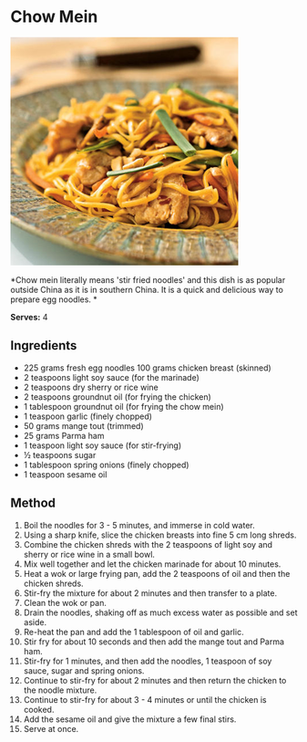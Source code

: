 # Chow Mein

![Name](resources/chow-mein.jpg)

*Chow mein literally means 'stir fried noodles' and this dish is as popular outside China as it is in southern China. It is a quick and delicious way to prepare egg noodles. *

**Serves:** 4

## Ingredients
- 225 grams fresh egg noodles
100 grams chicken breast (skinned)
- 2 teaspoons light soy sauce (for the marinade)
- 2 teaspoons dry sherry or rice wine
- 2 teaspoons groundnut oil (for frying the chicken)
- 1 tablespoon groundnut oil (for frying the chow mein)
- 1 teaspoon garlic (finely chopped)
- 50 grams mange tout (trimmed)
- 25 grams Parma ham
- 1 teaspoon light soy sauce (for stir-frying)
- ½ teaspoons sugar
- 1 tablespoon spring onions (finely chopped)
- 1 teaspoon sesame oil

## Method
1. Boil the noodles for 3 - 5 minutes, and immerse in cold water.
1. Using a sharp knife, slice the chicken breasts into fine 5 cm long shreds.
1. Combine the chicken shreds with the 2 teaspoons of light soy and sherry or rice wine in a small bowl.
1. Mix well together and let the chicken marinade for about 10 minutes.
1. Heat a wok or large frying pan, add the 2 teaspoons of oil and then the chicken shreds.
1. Stir-fry the mixture for about 2 minutes and then transfer to a plate.
1. Clean the wok or pan.
1. Drain the noodles, shaking off as much excess water as possible and set aside.
1. Re-heat the pan and add the 1 tablespoon of oil and garlic.
1. Stir fry for about 10 seconds and then add the mange tout and Parma ham.
1. Stir-fry for 1 minutes, and then add the noodles, 1 teaspoon of soy sauce, sugar and spring onions.
1. Continue to stir-fry for about 2 minutes and then return the chicken to the noodle mixture.
1. Continue to stir-fry for about 3 - 4 minutes or until the chicken is cooked.
1. Add the sesame oil and give the mixture a few final stirs.
1. Serve at once.